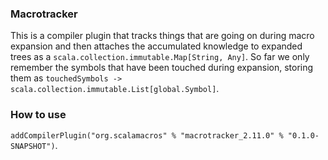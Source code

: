 ### Macrotracker

This is a compiler plugin that tracks things that are going on during macro expansion
and then attaches the accumulated knowledge to expanded trees as a `scala.collection.immutable.Map[String, Any]`.
So far we only remember the symbols that have been touched during expansion, storing them as
`touchedSymbols -> scala.collection.immutable.List[global.Symbol]`.

### How to use

`addCompilerPlugin("org.scalamacros" % "macrotracker_2.11.0" % "0.1.0-SNAPSHOT")`.
